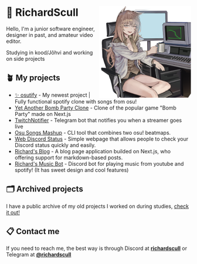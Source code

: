 # 🌿 RichardScull <img align="right" src="https://raw.githubusercontent.com/richardscull/richardscull/main/profile.png" width="250" />
Hello, I'm a junior software engineer, designer in past, and amateur video editor.

Studying in kood/Jõhvi and working on side projects

## 🪴 My projects
- [✨ osutify](https://github.com/richardscull/osutify) - My newest project | Fully functional spotify clone with songs from osu! 
- [Yet Another Bomb Party Clone](https://github.com/richardscull/YetAnotherBombPartyClone) - Clone of the popular game "Bomb Party" made on Next.js 
- [TwitchNotifier](https://github.com/richardscull/TwitchNotifier) - Telegram bot that notifies you when a streamer goes live 
- [Osu Songs Mashup](https://github.com/richardscull/Osu-Songs-Mashup) - CLI tool that combines two osu! beatmaps.
- [Web Discord Status](https://github.com/richardscull/WebDiscordStatus) - Simple webpage that allows people to check your Discord status quickly and easily.
- [Richard's Blog](https://github.com/richardscull/Richards-Blog) - A blog page application builded on Next.js, who offering support for markdown-based posts.
- [Richard's Music Bot](https://github.com/richardscull/RichardsMusicBot) - Discord bot for playing music from youtube and spotify! (It has sweet design and cool features)

## 🗂️ Archived projects

I have a public archive of my old projects I worked on during studies, [check it out!](https://github.com/RichardsCoffeeShop)

## 📋 Contact me
If you need to reach me, the best way is through Discord at [**richardscull**](https://discordapp.com/users/228223085759692802) or Telegram at [**@richardscull**](https://t.me/richardscull)
